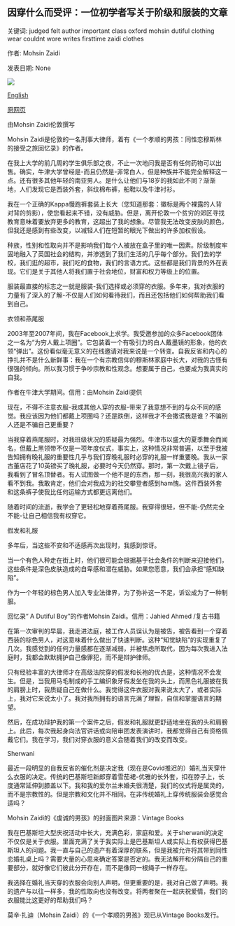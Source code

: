 ## 因穿什么而受评：一位初学者写关于阶级和服装的文章

关键词: judged felt author important class oxford mohsin dutiful clothing wear couldnt wore writes firsttime zaidi clothes

作者: Mohsin Zaidi

发表日期: None

![](https://cdn.cnn.com/cnnnext/dam/assets/200818121219-restricted-05-mohsin-zaidi-dutiful-boy-clothes-perception-class-race-super-tease.jpg)

[English](Judged%20for%20what%20he%20wore%3A%20A%20first-time%20author%20writes%20about%20class%20and%20clothing.md)

[原网页](https://edition.cnn.com/style/article/mohsin-zaidi-dutiful-boy-clothes-perception-class-race/index.html)

由Mohsin Zaidi伦敦撰写

Mohsin Zaidi是伦敦的一名刑事大律师，着有《一个孝顺的男孩：同性恋穆斯林的接受之旅回忆录》的作者。

在我上大学的前几周的学生俱乐部之夜，不止一次地问我是否有任何药物可以出售。确实，牛津大学曾经是-而且仍然是-非常白人，但是种族并不能完全解释这一点。还有很多其他年轻的南亚男人。是什么让他们与18岁的我如此不同？渐渐地，人们发现它是西装外套，斜纹棉布裤，船鞋以及牛津衬衫。

我在一个正确的Kappa慢跑裤套装上长大（您知道那套：徽标是两个裸露的人背对背的剪影），使您看起来不错，没有威胁。但是，离开伦敦一个贫穷的郊区寻找教育意味着要放弃更多的教育，这超出了我的想象。尽管我无法改变皮肤的颜色，但我还是感到有些改变，以减轻人们在短暂的眼光下做出的许多加权假设。

种族，性别和性取向并不是影响我们每个人被放在盒子里的唯一因素。阶级制度牢固地融入了英国社会的结构，并渗透到了我们生活的几乎每个部分。我们去的学校，我们逛的超市，我们吃的食物，我们的言语方式。这些都是我们背景的外在表现。它们是关于其他人将我们置于社会地位，财富和权力等级上的位置。

服装最直接的标志之一就是服装-我们选择或必须穿的衣服。多年来，我对衣服的力量有了深入的了解-不仅是人们如何看待我们，而且还包括他们如何帮助我们看到自己。

衣领和燕尾服

2003年至2007年间，我在Facebook上求学。我受邀参加的众多Facebook团体之一名为“为穷人戴上项圈”。它包装着一个有吸引力的白人戴墨镜的形象，他的衣领“弹出”。这份看似毫无意义的在线邀请对我来说是一个转变。自我反省和内心的挣扎并不是什么新鲜事：我在一个有宗教信仰的穆斯林家庭中长大，对我的古怪有很强的倾向。所以我习惯于争吵宗教和性观念。想要属于自己，也要成为我真实的自我。

作者在牛津大学期间。信用：由Mohsin Zaidi提供

现在，不得不注意衣服-我或其他人穿的衣服-带来了我意想不到的与众不同的感觉。我应该因为他们都戴上项圈吗？还是跌倒，这样我才不会撒谎我是谁？不骗别人还是不骗自己更重要？

当我穿着燕尾服时，对我班级状况的质疑最为强烈。牛津市以盛大的夏季舞会而闻名，但戴上黑领带不仅是一项年度仪式，事实上，这种情况非常普遍，以至于我被告知拥有晚礼服的重要性几乎与我们穿晚礼服时必穿的礼服一样重要晚。我从一家古董店花了10英镑买了晚礼服，必要时今天仍然穿。那时，第一次戴上镜子后，我看到了冒名顶替者。有人试图做一个他不是的东西，那一刻，我很高兴我的家人看不到我。我敢肯定，他们会对我成为的社交攀登者感到ham愧。这件西装外套和这条裤子使我比任何运输方式都更远离他们。

随着时间的流逝，我学会了更轻松地穿着燕尾服。我穿得很轻，但不能-仍然完全不能-让自己相信我有权穿它。

假发和礼服

多年后，当这些不安和不适感再次出现时，我感到惊讶。

当一个有色人种走在街上时，他们很可能会根据基于社会条件的判断来迎接他们，这些条件是深色皮肤造成的自卑感和潜在威胁。如果您愿意，我们会承担“感知缺陷”。

作为一个年轻的棕色男人加入专业法律界，为了弥补这一不足，诉讼成为了一种制服。

回忆录“ A Dutiful Boy”的作者Mohsin Zaidi。信用：Jahied Ahmed /复古书籍

在第一次审判的早晨，我走进法庭，被工作人员误认为是被告，被告看到一个穿着西装的棕色男人，对这意味着什么做出了快速判断。这种“知觉缺陷”的实现重复了几次。我感觉到的任何力量感都在逐渐减弱，并被焦虑所取代，因为每次我进入法庭时，我都会默默拥护自己像罪犯，而不是辩护律师。

只有经验丰富的大律师才在高级法院穿的假发和长袍的优点是，这种情况不会发生。但是，当我用马毛制成的手工编织象牙假发坐在我的头上，而黑色礼服披在我的肩膀上时，我质疑自己在做什么。我觉得这件衣服对我来说太大了，或者实际上，我对它来说太小了。我对我所拥有的语言充满了理智，自信和掌握语言的期望。

然后，在成功辩护我的第一个案件之后，假发和礼服就更舒适地坐在我的头和肩膀上。此后，每次我起身向法官讲话或向陪审团发表演讲时，我都觉得自己有资格佩戴它们。我在学习，我们对穿衣服的意义会随着我们的改变而改变。

Sherwani

最近一段明显的自我反省的催化剂是决定我（现在是Covid推迟的）婚礼当天穿什么衣服的决定。传统的巴基斯坦新郎穿着雪茄裙-优雅的长外套，扣在脖子上，长度通常延伸到膝盖以下。我和我的爱尔兰未婚夫很清楚，我们的仪式将是属灵的，而不是宗教性的。但是宗教和文化并不相同。在非传统婚礼上穿传统服装会感觉合适吗？

Mohsin Zaidi的《虔诚的男孩》的封面图片来源：Vintage Books

我在巴基斯坦大型庆祝活动中长大，充满色彩，家庭和爱。关于sherwani的决定不仅仅是关于衣服。里面充满了关于我实际上是巴基斯坦人或实际上有权获得巴基斯坦人的问题。我一直与自己的遗产有着深厚的联系，但是我被允许将其带到同性恋婚礼桌上吗？需要大量的心思来确定答案是否定的。我无法解开和分隔自己的重要部分，就好像它们彼此分开存在，而不是像同一根绳子一样存在。

我选择在婚礼当天穿的衣服会向别人声明，但更重要的是，我对自己做了声明。我的遗产与以往一样多，我的性取向也没有改变。将两者聚在一起庆祝爱情，我们的衣服能比这更好的帮助我们吗？

莫辛·扎迪（Mohsin Zaidi）的《一个孝顺的男孩》现已从Vintage Books发行。